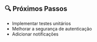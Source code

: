 ## 🔍 Próximos Passos

- Implementar testes unitários
- Melhorar a segurança de autenticação
- Adicionar notificações